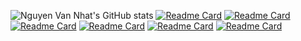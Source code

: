 <!-- ![](./github-metrics.svg) -->
![Nguyen Van Nhat's GitHub stats](https://github-readme-stats.vercel.app/api?username=nvnptit&show_icons=true&theme=transparent)
[![Readme Card](https://github-readme-stats.vercel.app/api/pin/?username=nvnptit&repo=MobileGK17)](https://github.com/nvnptit/MobileGK17)
[![Readme Card](https://github-readme-stats.vercel.app/api/pin/?username=nvnptit&repo=MobileNT)](https://github.com/nvnptit/MobileNT)
[![Readme Card](https://github-readme-stats.vercel.app/api/pin/?username=nvnptit&repo=LAPTOPNVN)](https://github.com/nvnptit/LAPTOPNVN)
[![Readme Card](https://github-readme-stats.vercel.app/api/pin/?username=nvnptit&repo=TutorialSwift)](https://github.com/nvnptit/TutorialSwift)
[![Readme Card](https://github-readme-stats.vercel.app/api/pin/?username=nvnptit&repo=WebFastFood)](https://github.com/nvnptit/WebFastFood)
[![Readme Card](https://github-readme-stats.vercel.app/api/pin/?username=nvnptit&repo=WebFastFood)](https://github.com/nvnptit/WebFastFood)

<!--
# Hi there 👋
**nvnptit/nvnptit** is a ✨ _special_ ✨ repository because its `README.md` (this file) appears on your GitHub profile.

Here are some ideas to get you started:
- 🔭 I’m currently working on ...
- 🌱 I’m currently learning ...
- 👯 I’m looking to collaborate on ...
- 🤔 I’m looking for help with ...
- 💬 Ask me about ...
- 📫 How to reach me: ...
- 😄 Pronouns: ...
- ⚡ Fun fact: ...
-->
